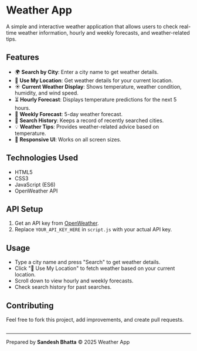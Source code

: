 # Weather App

A simple and interactive weather application that allows users to check real-time weather information, hourly and weekly forecasts, and weather-related tips.

## Features

- 🌍 **Search by City**: Enter a city name to get weather details.
- 📍 **Use My Location**: Get weather details for your current location.
- ☀️ **Current Weather Display**: Shows temperature, weather condition, humidity, and wind speed.
- ⏳ **Hourly Forecast**: Displays temperature predictions for the next 5 hours.
- 📆 **Weekly Forecast**: 5-day weather forecast.
- 📜 **Search History**: Keeps a record of recently searched cities.
- 💡 **Weather Tips**: Provides weather-related advice based on temperature.
- 🎨 **Responsive UI**: Works on all screen sizes.

## Technologies Used

- HTML5
- CSS3
- JavaScript (ES6)
- OpenWeather API

##

## API Setup

1. Get an API key from [OpenWeather](https://openweathermap.org/api).
2. Replace `YOUR_API_KEY_HERE` in `script.js` with your actual API key.

## Usage

- Type a city name and press "Search" to get weather details.
- Click "📍 Use My Location" to fetch weather based on your current location.
- Scroll down to view hourly and weekly forecasts.
- Check search history for past searches.

## Contributing

Feel free to fork this project, add improvements, and create pull requests.

##

---

Prepared by **Sandesh Bhatta** © 2025 Weather App

